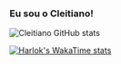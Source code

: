 ### Eu sou o Cleitiano! 

![Cleitiano GitHub stats](https://github-readme-stats.vercel.app/api?username=ocleitiano&show_icons=true&theme=radical)

[![Harlok's WakaTime stats](https://github-readme-stats.vercel.app/api/wakatime?username=ocleitiano)](https://github.com/anuraghazra/github-readme-stats)
